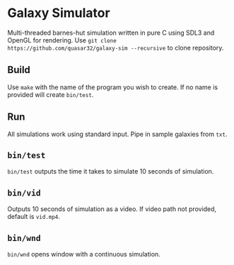 # Galaxy Simulator

Multi-threaded barnes-hut simulation written in pure C using SDL3 and OpenGL for rendering.
Use `git clone https://github.com/quasar32/galaxy-sim --recursive` to clone repository.

## Build

Use `make` with the name of the program you wish to create.
If no name is provided will create `bin/test`.

## Run

All simulations work using standard input.
Pipe in sample galaxies from `txt`.

## `bin/test`

`bin/test` outputs the time it takes to simulate 10
seconds of simulation.

## `bin/vid`

Outputs 10 seconds of simulation as a video. If video path
not provided, default is `vid.mp4`.

## `bin/wnd`
`bin/wnd` opens window with a continuous simulation.
